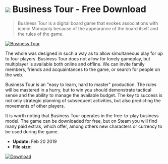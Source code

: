 # ![](https://cdn.softexe.net/static/icon/win.gif) Business Tour  - Free Download

> Business Tour is a digital board game that evokes associations with iconic Monopoly because of the appearance of the board itself and the rules of the game.

[![Business Tour](https://gallery.dpcdn.pl/imgc/Tools/89857/g_-_420x350_1.5_-_x31495d6f-f89c-4fb8-8629-517d84a18126.jpg)](https://softexe.net/win/games-entertainment/strategies/business-tour:aRfp.html)

The whole was designed in such a way as to allow simultaneous play for up to four players. Business Tour does not allow for lonely gameplay, but multiplayer is available both online and offline. We can invite family members, friends and acquaintances to the game, or search for people on the web.
 
 Business Tour is an "easy to learn, hard to master" production. The rules will be mastered in a hurry, but to win you should demonstrate tactical sense and the ability to manage the available budget. The key to success is not only strategic planning of subsequent activities, but also predicting the movements of other players.
 
 It is worth noting that Business Tour operates in the free-to-play business model. The game can be downloaded for free, but on Steam you will find many paid extras, which offer, among others new characters or currency to be used during the game.


- **Update:** Feb 20 2019
- **File size:** 

[![Download](https://cdn.softexe.net/static/img/download.png)](https://softexe.net/win/games-entertainment/strategies/business-tour:aRfp.html)

